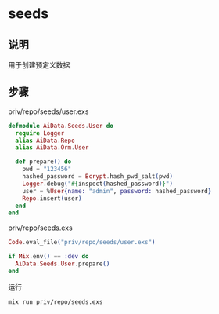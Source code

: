 # seeds

## 说明

用于创建预定义数据

## 步骤

priv/repo/seeds/user.exs

```elixir
defmodule AiData.Seeds.User do
  require Logger
  alias AiData.Repo
  alias AiData.Orm.User

  def prepare() do
    pwd = "123456"
    hashed_password = Bcrypt.hash_pwd_salt(pwd)
    Logger.debug("#{inspect(hashed_password)}")
    user = %User{name: "admin", password: hashed_password}
    Repo.insert(user)
  end
end
```

priv/repo/seeds.exs

```elixir
Code.eval_file("priv/repo/seeds/user.exs")

if Mix.env() == :dev do
  AiData.Seeds.User.prepare()
end
```

运行

```sh
mix run priv/repo/seeds.exs
```
